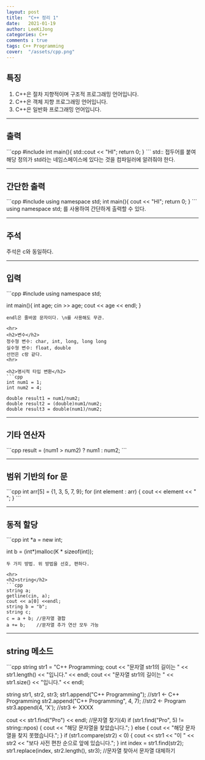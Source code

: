 ```yaml
---
layout: post
title:  "C++ 정리 1"
date:   2021-01-19
author: LeeKiJong
categories: C++
comments : true
tags: C++ Programming
cover:  "/assets/cpp.png"
---
```

<h2>특징</h2>

1. C++은 절차 지향적이며 구조적 프로그래밍 언어입니다.  
2. C++은 객체 지향 프로그래밍 언어입니다.  
3. C++은 일반화 프로그래밍 언어입니다.  

<hr>

<h2>출력</h2>
```cpp
#include <iostream>
int main(){
  std::cout << "HI";
  return 0;
}
```
std:: 접두어를 붙여 해당 정의가 std라는 네임스페이스에 있다는 것을 컴파일러에 알려줘야 한다.  
<hr>

<h2>간단한 출력</h2>
```cpp
#include <iostream>
using namespace std;
int main(){
  cout << "HI";
  return 0;
}
```
using namespace std; 를 사용하여 간단하게 출력할 수 있다.

<hr>

<h2>주석</h2>
주석은 c와 동일하다.
<hr>

<h2>입력</h2>
```cpp
#include <iostream>
using namespace std;

int main(){
  int age;
  cin >> age;
  cout << age << endl;
}
```
endl은 줄바꿈 문자이다. \n를 사용해도 무관.

<hr>
<h2>변수</h2>
정수형 변수: char, int, long, long long  
실수형 변수: float, double  
선언은 c랑 같다.
<hr>

<h2>명시적 타입 변환</h2>
```cpp
int num1 = 1; 
int num2 = 4;

double result1 = num1/num2;
double result2 = (double)num1/num2;
double result3 = double(num1)/num2;
```
<hr>
<h2>기타 연산자</h2>
```cpp
result = (num1 > num2) ? num1 : num2;
```
<hr>
<h2>범위 기반의 for 문</h2>
```cpp
int arr[5] = {1, 3, 5, 7, 9};
for (int element : arr)
{
    cout << element << " ";
}
```
<hr>
<h2>동적 할당</h2>
```cpp
int *a = new int;

int b = (int*)malloc(K * sizeof(int));
```
두 가지 방법. 위 방법을 선호, 편하다.

<hr>
<h2>string</h2>
```cpp
string a;
getline(cin, a);
cout << a[0] <<endl;
string b = "b";
string c;
c = a + b; //문자열 결합
a += b;    //문자열 추가 연산 모두 가능
```

<hr>
<h2>string 메소드</h2>
```cpp
string str1 = "C++ Programming;
cout << "문자열 str1의 길이는 " << str1.length() << "입니다." << endl;
cout << "문자열 str1의 길이는 " << str1.size() << "입니다." << endl;

string str1, str2, str3;
str1.append("C++ Programming");             //str1 <- C++ Programming
str2.append("C++ Programming", 4, 7);       //str2 <- Program
str3.append(4, 'X');                        //str3 <- XXXX

cout << str1.find("Pro") << endl;            //문자열 찾기(4)
if (str1.find("Pro", 5) != string::npos)
{
    cout << "해당 문자열을 찾았습니다.";
}
else
{
    cout << "해당 문자열을 찾지 못했습니다.";
}
 if (str1.compare(str2) < 0)
{
    cout << str1 << "이 " << str2 << "보다 사전 편찬 순으로 앞에 있습니다.";
}
int index = str1.find(str2);
str1.replace(index, str2.length(), str3);     //문자열 찾아서 문자열 대체하기

```


